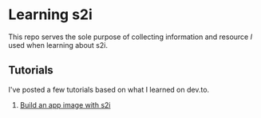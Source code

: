 # Learning s2i

This repo serves the sole purpose of collecting information and resource _I_ used when learning about s2i.

## Tutorials

I've posted a few tutorials based on what I learned on dev.to.

1. [Build an app image with s2i](https://dev.to/jromero/building-an-app-image-using-s2i-5gcp)